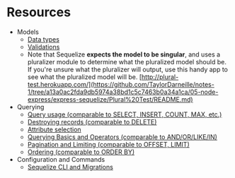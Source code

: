 # Resources

* Models
  * [Data types](http://docs.sequelizejs.com/en/latest/docs/models-definition/#data-types)
  * [Validations](http://docs.sequelizejs.com/en/latest/docs/models-definition/#validations)
  * Note that Sequelize **expects the model to be singular**, and uses a pluralizer module to determine what the pluralized model should be. If you're unsure what the pluralizer will output, use this handy app to see what the pluralized model will be. [http://plural-test.herokuapp.com/](https://github.com/TaylorDarneille/notes-1/tree/a13a0ac2fda9db5974a38bd1c5c7463b0a34a1ca/05-node-express/express-sequelize/Plural%20Test/README.md)
* Querying
  * [Query usage \(comparable to SELECT, INSERT, COUNT, MAX, etc.\)](http://docs.sequelizejs.com/en/latest/docs/models-usage/)
  * [Destroying records \(comparable to DELETE\)](http://docs.sequelizejs.com/en/latest/docs/instances/#destroying-deleting-persistent-instances)
  * [Attribute selection](http://docs.sequelizejs.com/en/latest/docs/querying/#attributes)
  * [Querying Basics and Operators \(comparable to AND/OR/LIKE/IN\)](http://docs.sequelizejs.com/en/latest/docs/querying/#basics)
  * [Pagination and Limiting \(comparable to OFFSET, LIMIT\)](http://docs.sequelizejs.com/en/latest/docs/querying/#pagination-limiting)
  * [Ordering \(comparable to ORDER BY\)](http://docs.sequelizejs.com/en/latest/docs/querying/#ordering)
* Configuration and Commands
  * [Sequelize CLI and Migrations](http://docs.sequelizejs.com/en/latest/docs/migrations/#the-cli)

